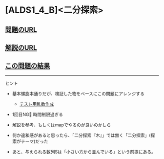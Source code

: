 # \[ALDS1_4_B\]\<二分探索\>

## [問題のURL](https://judge.u-aizu.ac.jp/onlinejudge/description.jsp?id=ALDS1_4_B&lang=ja)

## [解説のURL](https://judge.u-aizu.ac.jp/onlinejudge/commentary.jsp?id=ALDS1_4_B&pattern=post&type=general&filter=Algorithm)

## [この問題の結果](https://judge.u-aizu.ac.jp/onlinejudge/solution.jsp?pid=ALDS1_4_B)

<!---- 「問題の結果の見方」
 PROBLEMS→問題番号一覧→回答者数→accepted＋言語をセレクトする 
 ---->

-----
ヒント
* 基本螺旋本通りだが、検証した物をベースにこの問題にアレンジする
    * [テスト用乱数作成](https://www.delftstack.com/ja/howto/cpp/generate-random-number-in-range-cpp/)
* 1回目NG🧑 時間制限過ぎる
* [解説](https://onlinejudge.u-aizu.ac.jp/resources/commentaries/ALDS1_4_B/ja/post?general=Algorithm)を参考、もしくはmapでやるのが良いのかしら

* 何か違和感があると思ったら、「二分探索『木』」では無く「二分探索」(探索がテーマ)だった

* あと、与えられる数列Sは「小さい方から並んでいる」という前提にある。



